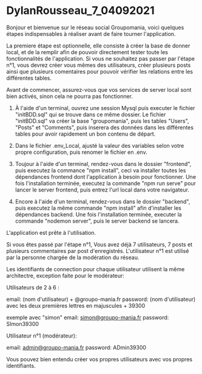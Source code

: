 # DylanRousseau_7_04092021

Bonjour et bienvenue sur le réseau social Groupomania,
voici quelques étapes indispensables à réaliser avant de faire tourner l'application.

La premiere étape est optionnelle, elle consiste à créer la base de donner local, et de la remplir
afin de pouvoir directement tester toute les fonctionnalités de l'application.
Si vous ne souhaitez pas passer par l'étape n°1, vous devrez créer vous mêmes des utilisateurs, créer plusieurs posts
ainsi que plusieurs comentaires pour pouvoir vérifier les relations entre les différentes tables.

Avant de commencer, assurez-vous que vos services de server local sont bien activés, sinon cela ne pourra pas fonctionner.

1) À l'aide d'un terminal, ouvrez une session Mysql puis executer le fichier "initBDD.sql" qui se trouve dans ce même dossier.
   Le fichier "initBDD.sql" va créer la base "groupomania", puis les tables "Users", "Posts" et "Comments", puis inserera des données 
   dans les différentes tables pour avoir rapidement un bon contenu de départ.

2) Dans le fichier .env_Local, ajusté la valeur des variables selon votre propre configuration, puis renomer le fichier en .env.  

3) Toujour à l'aide d'un terminal, rendez-vous dans le dossier "frontend", puis executez la commance "npm install",
ceci va installer toutes les dépendances frontend dont l'application à besoin pour fonctionner.
Une fois l'installation terminée, executez la commande "npm run serve" pour lancer le server frontend, puis entrez l'url local dans votre navigateur.
  
4) Encore à l'aide d'un terminal, rendez-vous dans le dossier "backend", puis executez la même commande "npm install" afin
d'installer les dépendances backend.
Une fois l'installation terminée, executer la commande "nodemon server", puis le server backend se lancera.

L'application est prête à l'utilisation.

Si vous êtes passé par l'étape n°1, Vous avez déjà 7 utilisateurs, 7 posts et plusieurs commentaires par post d'enregistrés.
L'utilisateur n°1 est utilisé par la personne chargée de la modération du réseau.

Les identifiants de connection pour chaque utilisateur utilisent la même architectre, exception faite pour le modérateur:

Utilisateurs de 2 à 6 :

  email: (nom d'utilisateur) + @groupo-mania.fr 
  password: (nom d'utilisateur) avec les deux premières lettres en majuscules + 39300

  exemple avec "simon"
    email: simon@groupo-mania.fr
    password: SImon39300

Utilisateur n°1 (modérateur):

  email: admin@groupo-mania.fr
  password: ADmin39300

Vous pouvez bien entendu créer vos propres utilisateurs avec vos propres identifiants.

